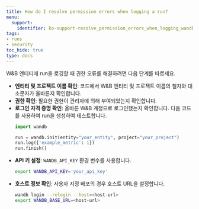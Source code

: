 ```yaml
---
title: How do I resolve permission errors when logging a run?
menu:
  support:
    identifier: ko-support-resolve_permission_errors_when_logging_wandb_entity
tags:
- runs
- security
toc_hide: true
type: docs
---
```


W&B 엔티티에 run을 로깅할 때 권한 오류를 해결하려면 다음 단계를 따르세요.

- **엔티티 및 프로젝트 이름 확인**: 코드에서 W&B 엔티티 및 프로젝트 이름의 철자와 대소문자가 올바른지 확인합니다.
- **권한 확인**: 필요한 권한이 관리자에 의해 부여되었는지 확인합니다.
- **로그인 자격 증명 확인**: 올바른 W&B 계정으로 로그인했는지 확인합니다. 다음 코드를 사용하여 run을 생성하여 테스트합니다.
  ```python
  import wandb

  run = wandb.init(entity="your_entity", project="your_project")
  run.log({'example_metric': 1})
  run.finish()
  ```
- **API 키 설정**: `WANDB_API_KEY` 환경 변수를 사용합니다.
  ```bash
  export WANDB_API_KEY='your_api_key'
  ```
- **호스트 정보 확인**: 사용자 지정 배포의 경우 호스트 URL을 설정합니다.
  ```bash
  wandb login --relogin --host=<host-url>
  export WANDB_BASE_URL=<host-url>
  ```